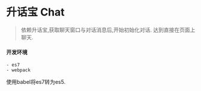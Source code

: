 # 升话宝 Chat
> 依赖升话宝,获取聊天窗口与对话消息后,开始初始化对话.
> 达到直接在页面上聊天.


#### 开发环境
    - es7
    - webpack

使用babel将es7转为es5.

